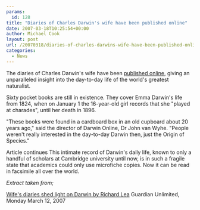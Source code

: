 ```yaml
---
params:
  id: 128
title: "Diaries of Charles Darwin's wife have been published online"
date: 2007-03-18T10:25:54+00:00
author: Michael Cook
layout: post
url: /20070318/diaries-of-charles-darwins-wife-have-been-published-online/
categories:
  - News
---
```

The diaries of Charles Darwin's wife have been [published online](http://darwin-online.org.uk/EmmaDiaries.html), giving an unparalleled insight into the day-to-day life of the world's greatest naturalist.

Sixty pocket books are still in existence. They cover Emma Darwin's life from 1824, when on January 1 the 16-year-old girl records that she "played at charades", until her death in 1896.

"These books were found in a cardboard box in an old cupboard about 20 years ago," said the director of Darwin Online, Dr John van Wyhe. "People weren't really interested in the day-to-day Darwin then, just the Origin of Species."

Article continues
This intimate record of Darwin's daily life, known to only a handful of scholars at Cambridge university until now, is in such a fragile state that academics could only use microfiche copies. Now it can be read in facsimile all over the world.

_Extract taken from;_

[Wife's diaries shed light on Darwin by Richard Lea](http://books.guardian.co.uk/news/articles/0,,2032061,00.html)
Guardian Unlimited, Monday March 12, 2007

